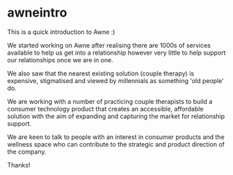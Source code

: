 # awneintro
This is a quick introduction to Awne :)

We started working on Awne after realising there are 1000s of services available to help us get into a relationship however very little to help support our relationships once we are in one. 

We also saw that the nearest existing solution (couple therapy) is expensive, stigmatised and viewed by millennials as something 'old people' do. 

We are working with a number of practicing couple therapists to build a consumer technology product that creates an accessible, affordable solution with the aim of expanding and capturing the market for relationship support.
 
We are keen to talk to people with an interest in consumer products and the wellness space who can contribute to the strategic and product direction of the company.

Thanks!
